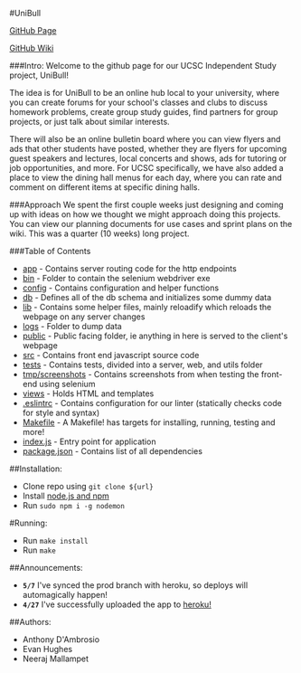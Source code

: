 #UniBull

[GitHub Page](https://github.com/Pancia/UniBull)

[GitHub Wiki](https://github.com/Pancia/UniBull/wiki)

###Intro:
Welcome to the github page for our UCSC Independent Study project, UniBull!

The idea is for UniBull to be an online hub local to your university, where you can
create forums for your school's classes and clubs to discuss homework problems,
create group study guides, find partners for group projects,
or just talk about similar interests.

There will also be an online bulletin board where
you can view flyers and ads that other students have posted, whether they are
flyers for upcoming guest speakers and lectures, local concerts and shows, ads
for tutoring or job opportunities, and more. For UCSC specifically, we have also
added a place to view the dining hall menus for each day, where you can rate and
comment on different items at specific dining halls.


###Approach
We spent the first couple weeks just designing and coming up with ideas on how we thought
we might approach doing this projects. You can view our planning documents for use cases and
sprint plans on the wiki. This was a quarter (10 weeks) long project.

###Table of Contents
* [app](https://github.com/Pancia/UniBull/tree/master/app) - Contains server routing code for the http endpoints
* [bin](https://github.com/Pancia/UniBull/tree/master/bin) - Folder to contain the selenium webdriver exe
* [config](https://github.com/Pancia/UniBull/tree/master/config) - Contains configuration and helper functions
* [db](https://github.com/Pancia/UniBull/tree/master/db) - Defines all of the db schema and initializes some dummy data
* [lib](https://github.com/Pancia/UniBull/tree/master/lib) - Contains some helper files, mainly reloadify which reloads the webpage on any server changes
* [logs](https://github.com/Pancia/UniBull/tree/master/logs) - Folder to dump data
* [public](https://github.com/Pancia/UniBull/tree/master/public) - Public facing folder, ie anything in here is served to the client's webpage
* [src](https://github.com/Pancia/UniBull/tree/master/src) - Contains front end javascript source code 
* [tests](https://github.com/Pancia/UniBull/tree/master/tests) - Contains tests, divided into a server, web, and utils folder
* [tmp/screenshots](https://github.com/Pancia/UniBull/tree/master/tmp/screenshots) - Contains screenshots from when testing the front-end using selenium
* [views](https://github.com/Pancia/UniBull/tree/master/views) - Holds HTML and templates
* [.eslintrc](https://github.com/Pancia/UniBull/tree/master/.eslintrc) - Contains configuration for our linter (statically checks code for style and syntax)
* [Makefile](https://github.com/Pancia/UniBull/tree/master/Makefile) - A Makefile! has targets for installing, running, testing and more!
* [index.js](https://github.com/Pancia/UniBull/tree/master/index.js) - Entry point for application
* [package.json](https://github.com/Pancia/UniBull/tree/master/package.json) - Contains list of all dependencies

##Installation:
* Clone repo using `git clone ${url}`
* Install [node.js and npm](https://nodejs.org/download/)
* Run `sudo npm i -g nodemon`

#Running:
* Run `make install`
* Run `make`

##Announcements:
* **`5/7`** I've synced the prod branch with heroku, so deploys will automagically happen!
* **`4/27`** I've successfully uploaded the app to [heroku!](https://unibull.herokuapp.com/)

##Authors:
* Anthony D'Ambrosio
* Evan Hughes
* Neeraj Mallampet
